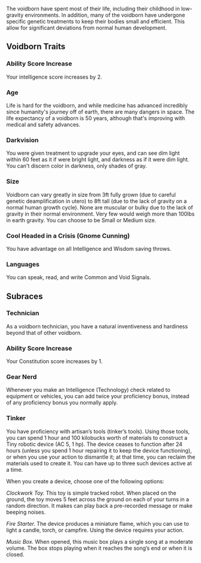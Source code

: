 The voidborn have spent most of their life, including their childhood in low-gravity environments. In addition, many of the voidborn have undergone specific genetic treatments to keep their bodies small and efficient. This allow for significant deviations from normal human development.

## Voidborn Traits

### Ability Score Increase
Your intelligence score increases by 2.

### Age
Life is hard for the voidborn, and while medicine has advanced incredibly since humanity's journey off of earth, there are many dangers in space.  The life expectancy of a voidborn is 50 years, although that's improving with medical and safety advances.

### Darkvision
You were given treatment to upgrade your eyes, and can see dim light within 60 feet as it if were bright light, and darkness as if it were dim light.  You can't discern color in darkness, only shades of gray.

### Size
Voidborn can vary greatly in size from 3ft fully grown (due to careful genetic deamplification in utero) to 8ft tall (due to the lack of gravity on a normal human growth cycle).  None are muscular or bulky due to the lack of gravity in their normal environment.  Very few would weigh more than 100lbs in earth gravity.  You can choose to be Small or Medium size.

### Cool Headed in a Crisis (Gnome Cunning)
You have advantage on all Intelligence and Wisdom saving throws.

### Languages
You can speak, read, and write Common and Void Signals.

## Subraces

### Technician
As a voidborn technician, you have a natural inventiveness and hardiness beyond that of other voidborn.

### Ability Score Increase
Your Constitution score increases by 1.

### Gear Nerd
Whenever you make an Intelligence (Technology) check related to equipment or vehicles, you can add twice your proficiency bonus, instead of any proficiency bonus you normally apply.

### Tinker
You have proficiency with artisan’s tools (tinker’s tools). Using those tools, you can spend 1 hour and 100 kilobucks worth of materials to construct a Tiny robotic device (AC 5, 1 hp). The device ceases to function after 24 hours (unless you spend 1 hour repairing it to keep the device functioning), or when you use your action to dismantle it; at that time, you can reclaim the materials used to create it. You can have up to three such devices active at a time.

When you create a device, choose one of the following options:

_Clockwork Toy._ This toy is simple tracked robot. When placed on the ground, the toy moves 5 feet across the ground on each of your turns in a random direction. It makes can play back a pre-recorded message or make beeping noises.

_Fire Starter._ The device produces a miniature flame, which you can use to light a candle, torch, or campfire. Using the device requires your action.

_Music Box._ When opened, this music box plays a single song at a moderate volume.
The box stops playing when it reaches the song’s end or when it is closed.
